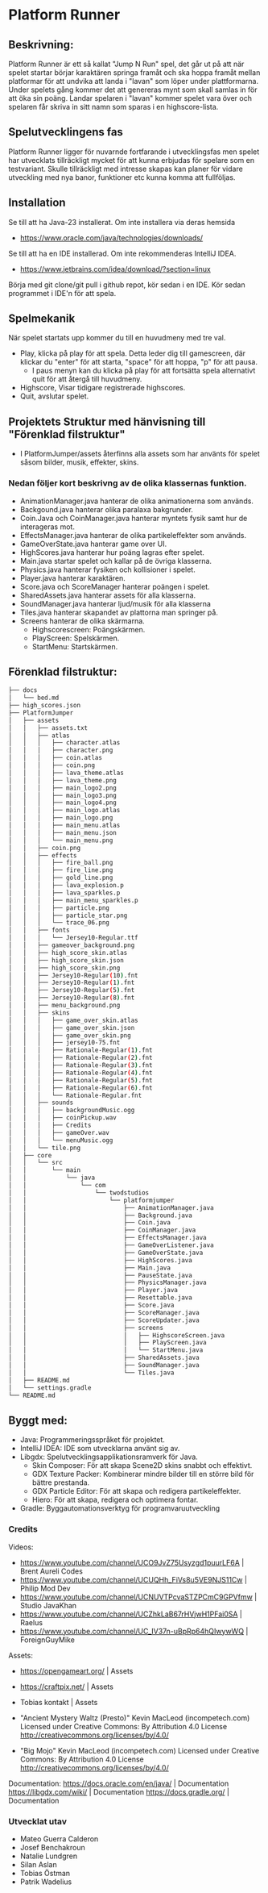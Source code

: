 # Platform Runner

## Beskrivning:
Platform Runner är ett så kallat "Jump N Run" spel, det går ut på att när spelet startar börjar karaktären springa framåt och ska hoppa framåt mellan platformar för att undvika att landa i "lavan" som löper under plattformarna. Under spelets gång kommer det att genereras mynt som skall samlas in för att öka sin poäng. Landar spelaren i "lavan" kommer spelet vara över och spelaren får skriva in sitt namn som sparas i en highscore-lista.
## Spelutvecklingens fas
Platform Runner ligger för nuvarnde fortfarande i utvecklingsfas men spelet har utvecklats tillräckligt mycket för att kunna erbjudas för spelare som en testvariant. Skulle tillräckligt med intresse skapas kan planer för vidare utveckling med nya banor, funktioner etc kunna komma att fullföljas.

## Installation
Se till att ha Java-23 installerat. Om inte installera via deras hemsida
* https://www.oracle.com/java/technologies/downloads/
  
Se till att ha en IDE installerad. Om inte rekommenderas IntelliJ IDEA.
* https://www.jetbrains.com/idea/download/?section=linux

Börja med git clone/git pull i github repot, kör sedan i en IDE. Kör sedan programmet i IDE'n för att spela.
## Spelmekanik
När spelet startats upp kommer du till en huvudmeny med tre val.
* Play, klicka på play för att spela. Detta leder dig till gamescreen, där klickar du "enter" för att starta, "space" för att hoppa, "p" för att pausa.
    * I paus menyn kan du klicka på play för att fortsätta spela alternativt quit för att återgå till huvudmeny.
* Highscore, Visar tidigare registrerade highscores.
* Quit, avslutar spelet.
## Projektets Struktur med hänvisning till "Förenklad filstruktur"
* I PlatformJumper/assets återfinns alla assets som har använts för spelet såsom bilder, musik, effekter, skins.
### Nedan följer kort beskrivng av de olika klassernas funktion.
* AnimationManager.java hanterar de olika animationerna som används.
* Backgound.java hanterar olika paralaxa bakgrunder.
* Coin.Java och CoinManager.java hanterar myntets fysik samt hur de interageras mot.
* EffectsManager.java hanterar de olika partikeleffekter som används.
* GameOverState.java hanterar game over UI.
* HighScores.java hanterar hur poäng lagras efter spelet.
* Main.java startar spelet och kallar på de övriga klasserna.
* Physics.java hanterar fysiken och kollisioner i spelet.
* Player.java hanterar karaktären.
* Score.java och ScoreManager hanterar poängen i spelet.
* SharedAssets.java hanterar assets för alla klasserna.
* SoundManager.java hanterar ljud/musik för alla klasserna
* Tiles.java hanterar skapandet av plattorna man springer på.
* Screens hanterar de olika skärmarna.
    * Highscorescreen: Poängskärmen.
    * PlayScreen: Spelskärmen.
    * StartMenu: Startskärmen.


## Förenklad filstruktur:
```bash
├── docs
│   └── bed.md
├── high_scores.json
├── PlatformJumper
│   ├── assets
│   │   ├── assets.txt
│   │   ├── atlas
│   │   │   ├── character.atlas
│   │   │   ├── character.png
│   │   │   ├── coin.atlas
│   │   │   ├── coin.png
│   │   │   ├── lava_theme.atlas
│   │   │   ├── lava_theme.png
│   │   │   ├── main_logo2.png
│   │   │   ├── main_logo3.png
│   │   │   ├── main_logo4.png
│   │   │   ├── main_logo.atlas
│   │   │   ├── main_logo.png
│   │   │   ├── main_menu.atlas
│   │   │   ├── main_menu.json
│   │   │   └── main_menu.png
│   │   ├── coin.png
│   │   ├── effects
│   │   │   ├── fire_ball.png
│   │   │   ├── fire_line.png
│   │   │   ├── gold_line.png
│   │   │   ├── lava_explosion.p
│   │   │   ├── lava_sparkles.p
│   │   │   ├── main_menu_sparkles.p
│   │   │   ├── particle.png
│   │   │   ├── particle_star.png
│   │   │   └── trace_06.png
│   │   ├── fonts
│   │   │   └── Jersey10-Regular.ttf
│   │   ├── gameover_background.png
│   │   ├── high_score_skin.atlas
│   │   ├── high_score_skin.json
│   │   ├── high_score_skin.png
│   │   ├── Jersey10-Regular(10).fnt
│   │   ├── Jersey10-Regular(1).fnt
│   │   ├── Jersey10-Regular(5).fnt
│   │   ├── Jersey10-Regular(8).fnt
│   │   ├── menu_background.png
│   │   ├── skins
│   │   │   ├── game_over_skin.atlas
│   │   │   ├── game_over_skin.json
│   │   │   ├── game_over_skin.png
│   │   │   ├── jersey10-75.fnt
│   │   │   ├── Rationale-Regular(1).fnt
│   │   │   ├── Rationale-Regular(2).fnt
│   │   │   ├── Rationale-Regular(3).fnt
│   │   │   ├── Rationale-Regular(4).fnt
│   │   │   ├── Rationale-Regular(5).fnt
│   │   │   ├── Rationale-Regular(6).fnt
│   │   │   └── Rationale-Regular.fnt
│   │   ├── sounds
│   │   │   ├── backgroundMusic.ogg
│   │   │   ├── coinPickup.wav
│   │   │   ├── Credits
│   │   │   ├── gameOver.wav
│   │   │   └── menuMusic.ogg
│   │   └── tile.png
│   ├── core
│   │   └── src
│   │       └── main
│   │           └── java
│   │               └── com
│   │                   └── twodstudios
│   │                       └── platformjumper
│   │                           ├── AnimationManager.java
│   │                           ├── Background.java
│   │                           ├── Coin.java
│   │                           ├── CoinManager.java
│   │                           ├── EffectsManager.java
│   │                           ├── GameOverListener.java
│   │                           ├── GameOverState.java
│   │                           ├── HighScores.java
│   │                           ├── Main.java
│   │                           ├── PauseState.java
│   │                           ├── PhysicsManager.java
│   │                           ├── Player.java
│   │                           ├── Resettable.java
│   │                           ├── Score.java
│   │                           ├── ScoreManager.java
│   │                           ├── ScoreUpdater.java
│   │                           ├── screens
│   │                           │   ├── HighscoreScreen.java
│   │                           │   ├── PlayScreen.java
│   │                           │   └── StartMenu.java
│   │                           ├── SharedAssets.java
│   │                           ├── SoundManager.java
│   │                           └── Tiles.java
│   ├── README.md
│   └── settings.gradle
└── README.md

```
## Byggt med:
* Java: Programmeringsspråket för projektet.
* IntelliJ IDEA: IDE som utvecklarna använt sig av.
* Libgdx: Spelutvecklingsapplikationsramverk för Java.
    * Skin Composer: För att skapa Scene2D skins snabbt och effektivt.
    * GDX Texture Packer: Kombinerar mindre bilder till en större bild för bättre prestanda.
    * GDX Particle Editor: För att skapa och redigera partikeleffekter.
    * Hiero: För att skapa, redigera och optimera fontar.
* Gradle: Byggautomationsverktyg för programvaruutveckling

### Credits
Videos:

* https://www.youtube.com/channel/UCO9JvZ75Usyzgd1puurLF6A | Brent Aureli Codes
* https://www.youtube.com/channel/UCUQHh_FiVs8u5VE9NJS11Cw | Philip Mod Dev
* https://www.youtube.com/channel/UCNUVTPcvaSTZPCmC9GPVfmw | Studio JavaKhan
* https://www.youtube.com/channel/UCZhkLaB67rHVjwH1PFai0SA | Raelus  
* https://www.youtube.com/channel/UC_IV37n-uBpRp64hQIwywWQ | ForeignGuyMike 


Assets: 

* https://opengameart.org/ | Assets
* https://craftpix.net/    | Assets
* Tobias kontakt | Assets

* "Ancient Mystery Waltz (Presto)" Kevin MacLeod (incompetech.com)
Licensed under Creative Commons: By Attribution 4.0 License
http://creativecommons.org/licenses/by/4.0/

* "Big Mojo" Kevin MacLeod (incompetech.com)
Licensed under Creative Commons: By Attribution 4.0 License
http://creativecommons.org/licenses/by/4.0/

Documentation: 
https://docs.oracle.com/en/java/ | Documentation
https://libgdx.com/wiki/ | Documentation
https://docs.gradle.org/ | Documentation

### Utvecklat utav
* Mateo Guerra Calderon
* Josef Benchakroun
* Natalie Lundgren
* Silan Aslan
* Tobias Östman
* Patrik Wadelius


